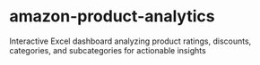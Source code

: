 # amazon-product-analytics
Interactive Excel dashboard analyzing product ratings, discounts, categories, and subcategories for actionable insights

